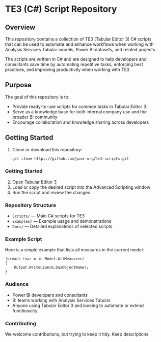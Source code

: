 # TE3 (C#) Script Repository

## Overview
This repository contains a collection of TE3 (Tabular Editor 3) C# scripts that can be used to automate and enhance workflows when working with Analysis Services Tabular models, Power BI datasets, and related projects.

The scripts are written in C# and are designed to help developers and consultants save time by automating repetitive tasks, enforcing best practices, and improving productivity when working with TE3.

## Purpose
The goal of this repository is to:
- Provide ready-to-use scripts for common tasks in Tabular Editor 3
- Serve as a knowledge base for both internal company use and the broader BI community
- Encourage collaboration and knowledge sharing across developers

## Getting Started
1. Clone or download this repository:
   ```bash
   git clone https://github.com/your-org/te3-scripts.git
### Getting Started
2. Open Tabular Editor 3
3. Load or copy the desired script into the Advanced Scripting window
4. Run the script and review the changes

### Repository Structure
- `Scripts/` — Main C# scripts for TE3
- `Examples/` — Example usage and demonstrations
- `Docs/` — Detailed explanations of selected scripts

### Example Script
Here is a simple example that lists all measures in the current model:

    foreach (var m in Model.AllMeasures)
    {
        Output.WriteLine(m.DaxObjectName);
    }

### Audience
- Power BI developers and consultants
- BI teams working with Analysis Services Tabular
- Anyone using Tabular Editor 3 and looking to automate or extend functionality

### Contributing
We welcome contributions, but trying to keep it tidy. Keep descriptions
